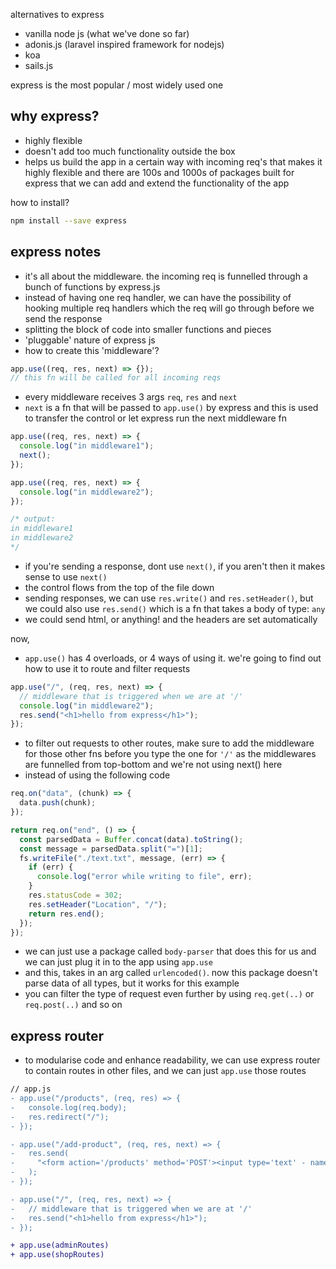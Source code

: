 alternatives to express

- vanilla node js (what we've done so far)
- adonis.js (laravel inspired framework for nodejs)
- koa
- sails.js

express is the most popular / most widely used one

## why express?

- highly flexible
- doesn't add too much functionality outside the box
- helps us build the app in a certain way with incoming req's that makes it highly flexible and there are 100s and 1000s of packages built for express that we can add and extend the functionality of the app

how to install?

```bash
npm install --save express
```

## express notes

- it's all about the middleware. the incoming req is funnelled through a bunch of functions by express.js
- instead of having one req handler, we can have the possibility of hooking multiple req handlers which the req will go through before we send the response
- splitting the block of code into smaller functions and pieces
- 'pluggable' nature of express js
- how to create this 'middleware'?

```js
app.use((req, res, next) => {});
// this fn will be called for all incoming reqs
```

- every middleware receives 3 args `req`, `res` and `next`
- `next` is a fn that will be passed to `app.use()` by express and this is used to transfer the control or let express run the next middleware fn

```js
app.use((req, res, next) => {
  console.log("in middleware1");
  next();
});

app.use((req, res, next) => {
  console.log("in middleware2");
});

/* output:
in middleware1
in middleware2
*/
```

- if you're sending a response, dont use `next()`, if you aren't then it makes sense to use `next()`
- the control flows from the top of the file down
- sending responses, we can use `res.write()` and `res.setHeader()`, but we could also use `res.send()` which is a fn that takes a body of type: `any`
- we could send html, or anything! and the headers are set automatically

now,

- `app.use()` has 4 overloads, or 4 ways of using it. we're going to find out how to use it to route and filter requests

```js
app.use("/", (req, res, next) => {
  // middleware that is triggered when we are at '/'
  console.log("in middleware2");
  res.send("<h1>hello from express</h1>");
});
```

- to filter out requests to other routes, make sure to add the middleware for those other fns before you type the one for `'/'` as the middlewares are funnelled from top-bottom and we're not using next() here
- instead of using the following code

```js
req.on("data", (chunk) => {
  data.push(chunk);
});

return req.on("end", () => {
  const parsedData = Buffer.concat(data).toString();
  const message = parsedData.split("=")[1];
  fs.writeFile("./text.txt", message, (err) => {
    if (err) {
      console.log("error while writing to file", err);
    }
    res.statusCode = 302;
    res.setHeader("Location", "/");
    return res.end();
  });
});
```

- we can just use a package called `body-parser` that does this for us and we can just plug it in to the app using `app.use`
- and this, takes in an arg called `urlencoded()`. now this package doesn't parse data of all types, but it works for this example
- you can filter the type of request even further by using `req.get(..)` or `req.post(..)` and so on

## express router

- to modularise code and enhance readability, we can use express router to contain routes in other files, and we can just `app.use` those routes

```diff
// app.js
- app.use("/products", (req, res) => {
-   console.log(req.body);
-   res.redirect("/");
- });

- app.use("/add-product", (req, res, next) => {
-   res.send(
-     "<form action='/products' method='POST'><input type='text' - name='product' /><button type='submit'>submit</button></form>"
-   );
- });

- app.use("/", (req, res, next) => {
-   // middleware that is triggered when we are at '/'
-   res.send("<h1>hello from express</h1>");
- });

+ app.use(adminRoutes)
+ app.use(shopRoutes)
```
